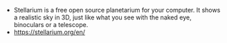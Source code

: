 - Stellarium is a free open source planetarium for your computer. It shows  a realistic sky in 3D, just like what you see with the naked eye,  binoculars or a telescope.
- https://stellarium.org/en/